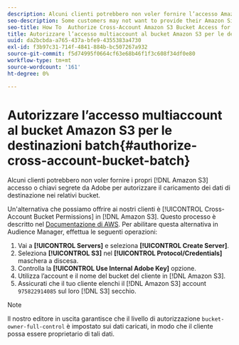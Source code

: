```yaml
---
description: Alcuni clienti potrebbero non voler fornire l’accesso Amazon Simple Storage Service (Amazon S3) o chiavi segrete ad Adobe per autorizzare il caricamento dei dati di destinazione nei propri bucket.
seo-description: Some customers may not want to provide their Amazon Simple Storage Service (Amazon S3) access or secret keys to Adobe to authorize destination data upload to their buckets.
seo-title: How To  Authorize Cross-Account Amazon S3 Bucket Access for Batch Destinations
title: Autorizzare l’accesso multiaccount al bucket Amazon S3 per le destinazioni batch
uuid: da2bcbda-a765-437a-bfe9-4355383a4730
exl-id: f3b97c31-714f-4841-884b-bc507267a932
source-git-commit: f5d74995f0664cf63e68b46f1f3c608f34df0e80
workflow-type: tm+mt
source-wordcount: '161'
ht-degree: 0%

---
```


# Autorizzare l’accesso multiaccount al bucket Amazon S3 per le destinazioni batch{#authorize-cross-account-bucket-batch}

Alcuni clienti potrebbero non voler fornire i propri [!DNL Amazon S3] accesso o chiavi segrete da Adobe per autorizzare il caricamento dei dati di destinazione nei relativi bucket.

Un&#39;alternativa che possiamo offrire ai nostri clienti è [!UICONTROL Cross-Account Bucket Permissions] in [!DNL Amazon S3]. Questo processo è descritto nel [Documentazione di AWS](https://docs.aws.amazon.com/AmazonS3/latest/dev/example-walkthroughs-managing-access-example2.html). Per abilitare questa alternativa in Audience Manager, effettua le seguenti operazioni:

1. Vai a **[!UICONTROL Servers]** e seleziona **[!UICONTROL Create Server]**.
1. Seleziona **[!UICONTROL S3]** nel **[!UICONTROL Protocol/Credentials]** maschera a discesa.
1. Controlla la **[!UICONTROL Use Internal Adobe Key]** opzione.
1. Utilizza l’account e il nome del bucket del cliente in [!DNL Amazon S3].
1. Assicurati che il tuo cliente elenchi il [!DNL Amazon S3] account `975822914085` sul loro [!DNL S3] secchio.

>[!NOTE]
>
>Il nostro editore in uscita garantisce che il livello di autorizzazione `bucket-owner-full-control` è impostato sui dati caricati, in modo che il cliente possa essere proprietario di tali dati.
